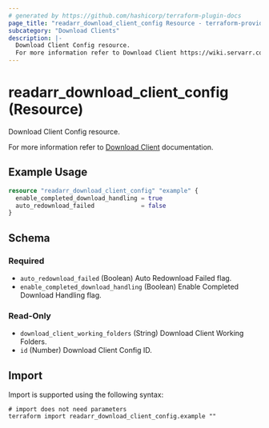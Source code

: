 ```yaml
---
# generated by https://github.com/hashicorp/terraform-plugin-docs
page_title: "readarr_download_client_config Resource - terraform-provider-readarr"
subcategory: "Download Clients"
description: |-
  Download Client Config resource.
  For more information refer to Download Client https://wiki.servarr.com/readarr/settings#completed-download-handling documentation.
---
```


# readarr_download_client_config (Resource)

<!-- subcategory:Download Clients -->Download Client Config resource.
For more information refer to [Download Client](https://wiki.servarr.com/readarr/settings#completed-download-handling) documentation.

## Example Usage

```terraform
resource "readarr_download_client_config" "example" {
  enable_completed_download_handling = true
  auto_redownload_failed             = false
}
```

<!-- schema generated by tfplugindocs -->
## Schema

### Required

- `auto_redownload_failed` (Boolean) Auto Redownload Failed flag.
- `enable_completed_download_handling` (Boolean) Enable Completed Download Handling flag.

### Read-Only

- `download_client_working_folders` (String) Download Client Working Folders.
- `id` (Number) Download Client Config ID.

## Import

Import is supported using the following syntax:

```shell
# import does not need parameters
terraform import readarr_download_client_config.example ""
```
